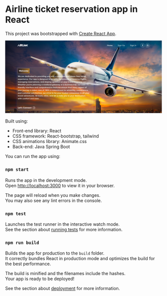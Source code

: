 # Airline ticket reservation app in React

This project was bootstrapped with [Create React App](https://github.com/facebook/create-react-app).

<img width="1266" alt="Screen Shot" src="Airlink-Frontend/public/Screenshot-homepage.png">


Built using:

- Front-end library: React
- CSS framework: React-bootstrap, tailwind
- CSS animations library: Animate.css
- Back-end: Java Spring Boot

You can run the app using:

### `npm start`

Runs the app in the development mode.\
Open [http://localhost:3000](http://localhost:3000) to view it in your browser.

The page will reload when you make changes.\
You may also see any lint errors in the console.

### `npm test`

Launches the test runner in the interactive watch mode.\
See the section about [running tests](https://facebook.github.io/create-react-app/docs/running-tests) for more information.

### `npm run build`

Builds the app for production to the `build` folder.\
It correctly bundles React in production mode and optimizes the build for the best performance.

The build is minified and the filenames include the hashes.\
Your app is ready to be deployed!

See the section about [deployment](https://facebook.github.io/create-react-app/docs/deployment) for more information.

